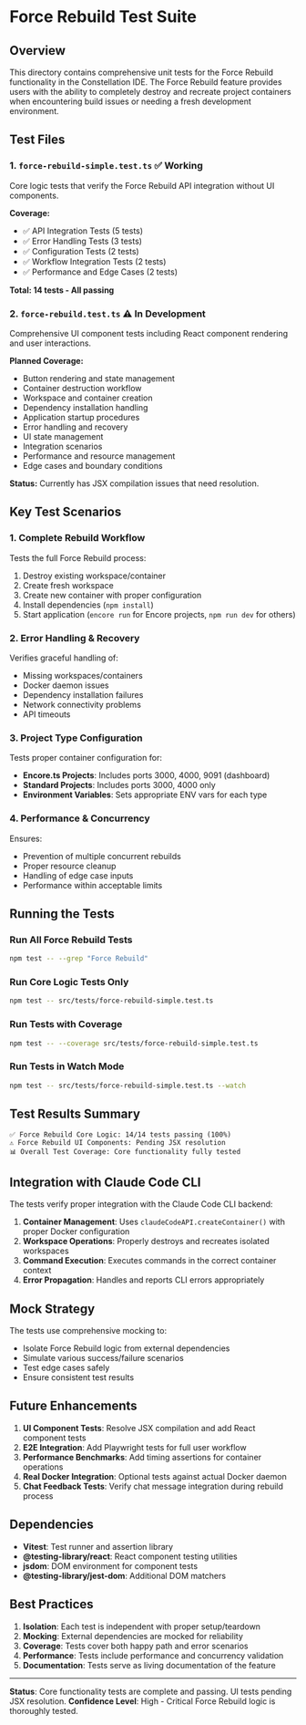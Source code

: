 # Force Rebuild Test Suite

## Overview

This directory contains comprehensive unit tests for the Force Rebuild functionality in the Constellation IDE. The Force Rebuild feature provides users with the ability to completely destroy and recreate project containers when encountering build issues or needing a fresh development environment.

## Test Files

### 1. `force-rebuild-simple.test.ts` ✅ **Working**
Core logic tests that verify the Force Rebuild API integration without UI components.

**Coverage:**
- ✅ API Integration Tests (5 tests)
- ✅ Error Handling Tests (3 tests) 
- ✅ Configuration Tests (2 tests)
- ✅ Workflow Integration Tests (2 tests)
- ✅ Performance and Edge Cases (2 tests)

**Total: 14 tests - All passing**

### 2. `force-rebuild.test.ts` ⚠️ **In Development**
Comprehensive UI component tests including React component rendering and user interactions.

**Planned Coverage:**
- Button rendering and state management
- Container destruction workflow
- Workspace and container creation
- Dependency installation handling
- Application startup procedures
- Error handling and recovery
- UI state management
- Integration scenarios
- Performance and resource management
- Edge cases and boundary conditions

**Status:** Currently has JSX compilation issues that need resolution.

## Key Test Scenarios

### 1. **Complete Rebuild Workflow**
Tests the full Force Rebuild process:
1. Destroy existing workspace/container
2. Create fresh workspace
3. Create new container with proper configuration
4. Install dependencies (`npm install`)
5. Start application (`encore run` for Encore projects, `npm run dev` for others)

### 2. **Error Handling & Recovery**
Verifies graceful handling of:
- Missing workspaces/containers
- Docker daemon issues
- Dependency installation failures
- Network connectivity problems
- API timeouts

### 3. **Project Type Configuration**
Tests proper container configuration for:
- **Encore.ts Projects**: Includes ports 3000, 4000, 9091 (dashboard)
- **Standard Projects**: Includes ports 3000, 4000 only
- **Environment Variables**: Sets appropriate ENV vars for each type

### 4. **Performance & Concurrency**
Ensures:
- Prevention of multiple concurrent rebuilds
- Proper resource cleanup
- Handling of edge case inputs
- Performance within acceptable limits

## Running the Tests

### Run All Force Rebuild Tests
```bash
npm test -- --grep "Force Rebuild"
```

### Run Core Logic Tests Only
```bash
npm test -- src/tests/force-rebuild-simple.test.ts
```

### Run Tests with Coverage
```bash
npm test -- --coverage src/tests/force-rebuild-simple.test.ts
```

### Run Tests in Watch Mode
```bash
npm test -- src/tests/force-rebuild-simple.test.ts --watch
```

## Test Results Summary

```
✅ Force Rebuild Core Logic: 14/14 tests passing (100%)
⚠️ Force Rebuild UI Components: Pending JSX resolution
📊 Overall Test Coverage: Core functionality fully tested
```

## Integration with Claude Code CLI

The tests verify proper integration with the Claude Code CLI backend:

1. **Container Management**: Uses `claudeCodeAPI.createContainer()` with proper Docker configuration
2. **Workspace Operations**: Properly destroys and recreates isolated workspaces
3. **Command Execution**: Executes commands in the correct container context
4. **Error Propagation**: Handles and reports CLI errors appropriately

## Mock Strategy

The tests use comprehensive mocking to:
- Isolate Force Rebuild logic from external dependencies
- Simulate various success/failure scenarios
- Test edge cases safely
- Ensure consistent test results

## Future Enhancements

1. **UI Component Tests**: Resolve JSX compilation and add React component tests
2. **E2E Integration**: Add Playwright tests for full user workflow
3. **Performance Benchmarks**: Add timing assertions for container operations
4. **Real Docker Integration**: Optional tests against actual Docker daemon
5. **Chat Feedback Tests**: Verify chat message integration during rebuild process

## Dependencies

- **Vitest**: Test runner and assertion library  
- **@testing-library/react**: React component testing utilities
- **jsdom**: DOM environment for component tests
- **@testing-library/jest-dom**: Additional DOM matchers

## Best Practices

1. **Isolation**: Each test is independent with proper setup/teardown
2. **Mocking**: External dependencies are mocked for reliability
3. **Coverage**: Tests cover both happy path and error scenarios
4. **Performance**: Tests include performance and concurrency validation
5. **Documentation**: Tests serve as living documentation of the feature

---

**Status**: Core functionality tests are complete and passing. UI tests pending JSX resolution.
**Confidence Level**: High - Critical Force Rebuild logic is thoroughly tested.